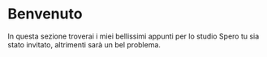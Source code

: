 # Benvenuto
In questa sezione troverai i miei bellissimi appunti per lo studio
Spero tu sia stato invitato, altrimenti sarà un bel problema.
